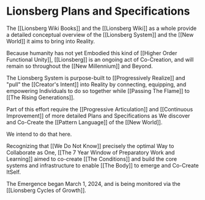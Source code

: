 # Lionsberg Plans and Specifications

The [[Lionsberg Wiki Books]] and the [[Lionsberg Wiki]] as a whole provide a detailed conceptual overview of the [[Lionsberg System]] and the [[New World]] it aims to bring into Reality. 

Because humanity has not yet Embodied this kind of [[Higher Order Functional Unity]], [[Lionsberg]] is an ongoing act of Co-Creation, and will remain so throughout the [[New Millennium]] and Beyond. 

The Lionsberg System is purpose-built to [[Progressively Realize]] and "pull" the [[Creator's Intent]] into Reality by connecting, equipping, and empowering Individuals to do so together while [[Passing The Flame]] to [[The Rising Generations]]. 

Part of this effort require the [[Progressive Articulation]] and [[Continuous Improvement]] of more detailed Plans and Specifications as We discover and Co-Create the [[Pattern Language]] of the [[New World]].

We intend to do that here. 

Recognizing that [[We Do Not Know]] precisely the optimal Way to Collaborate as One, [[The 7 Year Window of Preparatory Work and Learning]] aimed to co-create [[The Conditions]] and build the core systems and infrastructure to enable [[The Body]] to emerge and Co-Create ItSelf. 

The Emergence began March 1, 2024, and is being monitored via the [[Lionsberg Cycles of Growth]]. 